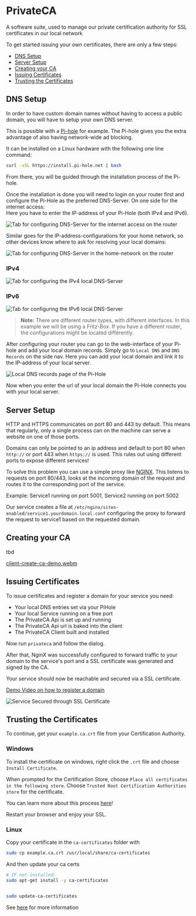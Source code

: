 # PrivateCA
A software suite, used to manage our private certification authority for SSL certificates in our local network

To get started issuing your own certificates, there are only a few steps:
- [DNS Setup](#dns-setup)
- [Server Setup](#server-setup)
- [Creating your CA](#creating-your-ca)
- [Issuing Certificates](#issuing-certificates)
- [Trusting the Certificates](#trusting-the-certificates)

## DNS Setup
In order to have custom domain names without having to access a public domain, you will have to setup your own DNS server.

This is possible with a [Pi-hole](https://github.com/pi-hole/pi-hole) for example. The Pi-hole gives you the extra advantage of also having network-wide ad blocking.

It can be installed on a Linux hardware with the following one line command:

```bash
curl -sSL https://install.pi-hole.net | bash
```
From there, you will be guided through the installation process of the Pi-hole.

Once the installation is done you will need to login on your router first and configure the Pi-Hole as the preferred DNS-Server. On one side for the internet access: <br>
Here you have to enter the IP-address of your Pi-Hole (both IPv4 and IPv6).

![Tab for configuring DNS-Server for the internet access on the router](assets/screenshots/dns_config_router1.png)

Similar goes for the IP-address-configurations for your home network, so other devices know where to ask for resolving your local domains: 

![Tab for configuring DNS-Server in the home-network on the router](assets/screenshots/dns_config_router2.png)

### IPv4

![Tab for configuring the IPv4 local DNS-Server](assets/screenshots/dns_config_ipv4.png)

### IPv6

![Tab for configuring the IPv6 local DNS-Server](assets/screenshots/dns_config_ipv6.png)

> **Note:** There are different router types, with different interfaces. In this example we will be using a Fritz-Box. If you have a different router, the configurations might be located differently.

After configuring your router you can go to the web-interface of your Pi-hole and add your local domain records. Simply go to `Local DNS` and `DNS Records` on the side nav. Here you can add your local domain and link it to the IP-address of your local server.

![Local DNS records page of the Pi-Hole](assets/screenshots/local_dns_records_pihole.png)

Now when you enter the url of your local domain the Pi-Hole connects you with your local server. 

## Server Setup
HTTP and HTTPS communicates on port 80 and 443 by default. This means that regularly, only a single process can on the machine can serve a website on one of those ports.

Domains can only be pointed to an ip address and default to port 80 when `http://` or port 443 when `https://` is used. This rules out using different ports to expose different services!

To solve this problem you can use a simple proxy like [NGINX](https://docs.nginx.com/nginx/admin-guide/web-server/). This listens to requests on port 80/443, looks at the incoming domain of the request and routes it to the corresponding port of the service.

Example: Service1 running on port 5001, Service2 running on port 5002

Our service creates a file at `/etc/nginx/sites-enabled/service1.yourdomain.local.conf` configuring the proxy to forward the request to service1 based on the requested domain.

## Creating your CA
tbd

[client-create-ca-demo.webm](https://github.com/N35T/PrivateCA/assets/61502536/74eb768b-adf9-4b55-9eeb-b99a43c4334d)


## Issuing Certificates

To issue certificates and register a domain for your service you need:
- Your local DNS entries set via your PiHole
- Your local Service running on a free port
- The PrivateCA Api is set up and running
- The PrivateCA Api url is baked into the client
- The PrivateCA Client built and installed

Now run `privateca` and follow the dialog.

After that, NginX was successfully configured to forward traffic to your domain to the service's port and a SSL certificate was generated and signed by the CA.

Your service should now be reachable and secured via a SSL certificate.


[Demo Video on how to register a domain](https://github.com/N35T/PrivateCA/assets/61502536/1dfe35e6-3a90-4f1a-b86a-ba37280fdcdd)

![Service Secured through SSL Certificate](assets/screenshots/weather-app.png)

## Trusting the Certificates

To continue, get your `example.ca.crt` file from your Certification Authority.

### Windows
To install the certificate on windows, right click the `.crt` file and choose `Install Certificate`.

When prompted for the Certification Store, choose `Place all certificates in the following store`.
Choose `Trusted Root Certification Authorities store` for the certificate.

You can learn more about this process [here](https://learn.microsoft.com/en-us/skype-sdk/sdn/articles/installing-the-trusted-root-certificate)!

Restart your browser and enjoy your SSL.

### Linux

Copy your certificate in the `ca-certificates` folder with
```bash
sudo cp example.ca.crt /usr/local/share/ca-certificates
```

And then update your ca certs
```bash
# IF not installed:
sudo apt-get install -y ca-certificates


sudo update-ca-certificates
```

See [here](https://ubuntu.com/server/docs/security-trust-store) for more information
